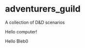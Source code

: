 adventurers_guild
=================

A collection of D&amp;D scenarios

Hello computer!

Hello Bleb0
